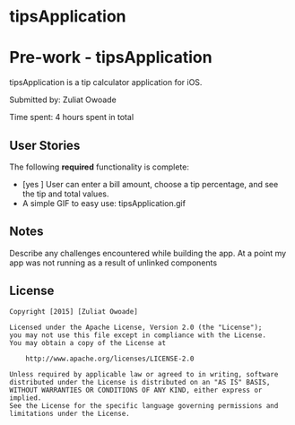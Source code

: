 # tipsApplication
# Pre-work - tipsApplication

tipsApplication is a tip calculator application for iOS.

Submitted by: Zuliat Owoade

Time spent: 4 hours spent in total

## User Stories

The following **required** functionality is complete:
* [yes ] User can enter a bill amount, choose a tip percentage, and see the tip and total values.
* A simple GIF to easy use: tipsApplication.gif


## Notes

Describe any challenges encountered while building the app.
  At a point my app was not running as a result of unlinked components 

## License

    Copyright [2015] [Zuliat Owoade]

    Licensed under the Apache License, Version 2.0 (the "License");
    you may not use this file except in compliance with the License.
    You may obtain a copy of the License at

        http://www.apache.org/licenses/LICENSE-2.0

    Unless required by applicable law or agreed to in writing, software
    distributed under the License is distributed on an "AS IS" BASIS,
    WITHOUT WARRANTIES OR CONDITIONS OF ANY KIND, either express or implied.
    See the License for the specific language governing permissions and
    limitations under the License.

